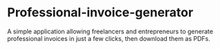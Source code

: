 # Professional-invoice-generator
A simple application allowing freelancers and entrepreneurs to generate professional invoices in just a few clicks, then download them as PDFs.
